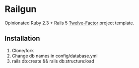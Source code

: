 Railgun
=======

Opinionated Ruby 2.3 + Rails 5 [Twelve-Factor](http://12factor.net/) project template. 

Installation
------------

1. Clone/fork
2. Change db names in config/database.yml
3. rails db:create && rails db:structure:load
